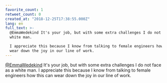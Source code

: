 ```yaml
---
favorite_count: 1
retweet_count: 0
created_at: "2018-12-25T17:38:55.000Z"
lang: en
full_text: >-
  @EmmaWedekind It's your job, but with some extra challenges I do not face as a
  white man. 

  I appreciate this because I know from talking to female engineers how this can
  wear down the joy in our line of work.
---
```


[@EmmaWedekind](https://twitter.com/EmmaWedekind) It's your job, but with some
extra challenges I do not face as a white man. I appreciate this because I know
from talking to female engineers how this can wear down the joy in our line of
work.
